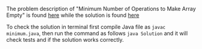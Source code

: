The problem description of "Minimum Number of Operations to Make Array Empty" is found [here](https://leetcode.com/problems/minimum-number-of-operations-to-make-array-empty/) while the solution is found [here](https://github.com/aurimas13/Solutions-To-Problems/blob/main/LeetCode/Java%20Solutions/Minimum%20Number%20of%20Operations%20to%20Make%20Array%20Empty/minimum.java)

To check the solution in terminal first compile Java file as `javac minimum.java`, then run the command as follows `java Solution` and it will check tests and if the solution works correctly.